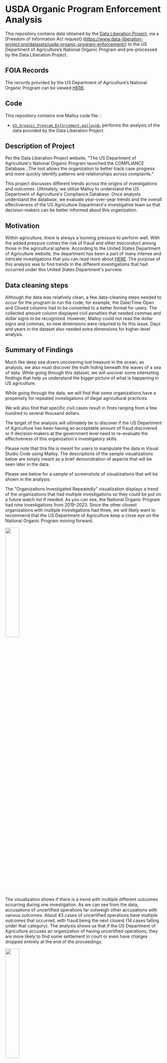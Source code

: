 # USDA Organic Program Enforcement Analysis 

This repository contains data obtained by the [Data Liberation Project](https://www.data-liberation-project.org/), via a [Freedom of Information Act request] (https://www.data-liberation-project.org/datasets/usda-organic-program-enforcement/) to the US Department of Agriculture’s National Organic Program and pre-processed by the Data Liberation Project. 

## FOIA Records

The records provided by the US Department of Agriculture’s National Organic Program can be viewed [HERE](https://docs.google.com/spreadsheets/d/1gHNKxVObWfm1Q1JzkhDl8Wx4wKIPU-Wp/edit?gid=1251061210#gid=1251061210).


## Code 

This repository contains one Malloy code file: :

- [`US_Organic_Program_Enforcement.malloynb`](US_Organic_Program_Enforcement.malloynb), performs the analysis of the data provided by the Data Liberation Project. 


## Description of Project
Per the Data Liberation Project website, "The US Department of Agriculture's National Organic Program launched the COMPLIANCE Database...The tool allows the organization to better track case progress and more quickly identify patterns and relationships across complaints."

This project discusses different trends across the origins of investigations and outcomes. Ultimately, we utilize Malloy to understand the US Department of Agriculture's Compliance Database. Once analysts understand the database, we evaluate year-over-year trends and the overall effectiveness of the US Agriculture Department's investigative team so that decision-makers can be better informed about this organization.

## Motivation 

Within agriculture, there is always a looming pressure to perform well. With the added pressure comes the risk of fraud and other misconduct among those in the agricultural sphere. According to the United States Department of Agriculture website, the department has been a part of many intense and intricate investigations that you can read more about [HERE](https://www.rma.usda.gov/about-rma/department-justice-prosecutions). The purpose of this analysis was to find trends in the different investigations that had occurred under this United States Department's purview. 

## Data cleaning steps
Although the data was relatively clean, a few data-cleaning steps needed to occur for the program to run the code; for example, the Date/Time Open and Closed columns had to be converted to a better format for users. The collected amount column displayed civil penalties that needed commas and dollar signs to be recognized. However, Malloy could not read the dollar signs and commas, so new dimensions were required to fix this issue. Days and years in the dataset also needed extra dimensions for higher-level analysis. 

## Summary of Findings

Much like deep sea divers uncovering lost treasure in the ocean, as analysts, we also must discover the truth hiding beneath the waves of a sea of data. While going through this dataset, we will uncover some interesting findings that help us understand the bigger picture of what is happening in US agriculture. 

While going through the data, we will find that some organizations have a propensity for repeated investigations of illegal agricultural practices.

We will also find that specific civil cases result in fines ranging from a few hundred to several thousand dollars.

The target of the analysis will ultimately be to discover if the US Department of Agriculture has been having an acceptable amount of fraud discovered or if decision-makers at the government level need to re-evaluate the effectiveness of this organization's investigatory skills. 

Please note that this file is meant for users to manipulate the data in Visual Studio Code using Malloy. The descriptions of the sample visualizations below are simply meant as a brief demonstration of aspects that will be seen later in the data. 

Please see below for a sample of screenshots of visualizations that will be shown in the analysis: 

The "Organizations Investigated Repeatedly" visualization displays a trend of the organizations that had multiple investigations so they could be put on a future watch list if needed. As you can see, the National Organic Program had nine investigations from 2019-2023. Since the other closest organizations with multiple investigations had three, we will likely want to recommend that the US Department of Agriculture keep a close eye on the National Organic Program moving forward.

<img src="USDA_Organic_Program_Enforcement_Organizations_Investigated_Repeatedly.png" width="30%">

The visualization shows if there is a trend with multiple different outcomes occurring during one investigation. As we can see from the data, accusations of uncertified operations far outweigh other accusations with various outcomes. About 43 cases of uncertified operations have multiple outcomes that occurred, with fraud being the next closest (14 cases falling under that category). The analysis shows us that if the US Department of Agriculture accuses an organization of having uncertified operations, they are more likely to find some settlement in court or even have charges dropped entirely at the end of the proceedings.  

<img src="USDA_Organic_Program_Enforcement_Complaint_Versus_Multiple_Outcome_Correlation.png" width="30%"> 

The “USDA Organic Program Enforcement Negative Outcomes Over Five Year Range” visualization displays if situations like fraud occurred frequently from 2019 until 2023. As we can see, there were more cases in 2019 and 2021. The influx during these years is likely due to the US Department of Agriculture opening its investigative task force relatively recently in 2019 and possible pressures on agricultural organizations due to COVID conditions.

<img src="USDA_Organic_Program_Enforcement_Negative_Outcomes_Over_Five_Year_Range.png" width="30%"> 

The “USDA Organic Program Enforcement Case Length Versus Punishment Correlation” visualization displays possible trends between extended cases and more severe punishments to the agricultural organizations under scrutiny. We can see cases that lasted longer in 2019 and 2021, which appear to correlate with the previous visualization and uphold the hypothesis that cases that last longer typically lead to situations such as fraud being the outcome of the investigation.

<img src="USDA_Organic_Program_Enforcement_Case_Length_Versus_Punishment_Correlation.png" width="30%"> 

The “USDA Organic Program Enforcement Government Department Effectiveness” is a high-level visualization meant to show if the government body is catching more instances of fraud than those not violating the law. The visualization below requires users to download the Malloy.nb file to grasp the bigger picture. The graph shows users that the US Department of Agriculture finds more instances of compliance than fraud. Our analysis should leave us wondering if resources are being allocated correctly in this US Department or if this is an acceptable outcome to the investigatory proceedings. 

<img src="USDA_Organic_Program_Enforcement_Government_Department_Effectiveness.png" width="30%">

## Description of how others can build off of this work

Others can build off this work in various ways. Data analysts could use the trends in this project to forecast estimated future cases for the US Department of Agriculture. Decision makers at a government level could use the information to improve the effectiveness of this US Department. Finally, the general public could build off this work by applying more measures and dimensions to clarify understanding of the compliance dataset. 

## Directions on how to use the github web editor to run the same analysis

Are you logged into github? Just press the period key right now. This will load the web editor. Then install the malloy extension. See images below for reference:
| **Step**   | **Image Preview** |
|--------|-----------|
| `Step 1 - Press allow` | <img src="step1.png" width="50%"> |
| `Step 2 - Click the Blocks, search for Malloy, install` | <img src="step2.png" width="50%"> |
| `Step 3 - Click Trust` | <img src="step3.png" width="50%"> |
| `Step 4 - Click a .malloynb file` | <img src="step4.png" width="50%"> |
| `Step 5 - Press Run` | <img src="step5.png" width="50%"> |

## Licensing

The files provided directly via FOIA (see listing above) are, as government documents, now in the public domain. All other data files have been generated by Josh Hyer for Gonzaga University Graduate School of Business as part of the MSBA-622-01 Data Science for Business (Spring 2025) course and are available under Creative Commons’ [CC BY-SA 4.0 license terms](https://creativecommons.org/licenses/by-sa/4.0/). This repository’s code is available under the [MIT License terms](https://opensource.org/license/mit/). 
